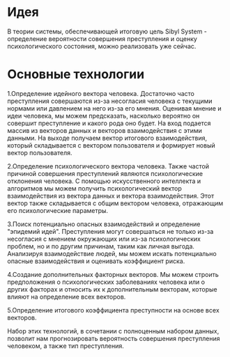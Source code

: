 # Идея
В теории системы, обеспечивающей итоговую цель Sibyl System - определение вероятности совершения преступления и оценку психологического состояния, можно реализовать уже сейчас.

# Основные технологии
1.Определение идейного вектора человека.
Достаточно часто преступления совершаются из-за несогласия человека с текущими нормами или давлением на него из-за его мнения. Оценивая мнение и идеи человека, мы можем предсказать, насколько вероятно он совершит преступление и какого рода оно будет. На вход подается массив из векторов данных и векторов взаимодействия с этими данными. На выходе получаем вектор итогового взаимодействия, который складывается с вектором пользователя и формирует новый вектор пользователя.

2.Определение психологического вектора человека.
Также частой причиной совершения преступлений являются психологические отклонения человека. С помощью искусственного интеллекта и алгоритмов мы можем получить психологический вектор взаимодействия из вектора данных и вектора взаимодействия. Этот вектор также складывается с общим вектором человека, отражающим его психологические параметры.

3.Поиск потенциально опасных взаимодействий и определение "эпидемий идей".
Преступления могут совершаться не только из-за несогласия с мнением окружающих или из-за психологических проблем, но и по другим причинам, таким как личная выгода. Анализируя взаимодействие людей, мы можем искать потенциально опасные взаимодействия и оценивать коэффициент риска.

4.Создание дополнительных факторных векторов.
Мы можем строить предположения о психологических заболеваниях человека или о других факторах и относить их к дополнительным векторам, которые влияют на определение всех векторов.

5.Определение итогового коэффициента преступности на основе всех векторов.

Набор этих технологий, в сочетании с полноценным набором данных, позволит нам прогнозировать вероятность совершения преступления человеком, а также тип преступления.
